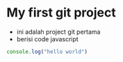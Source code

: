 # My first git project

- ini adalah project git pertama
- berisi code javascript

```js
console.log("hello world")
```